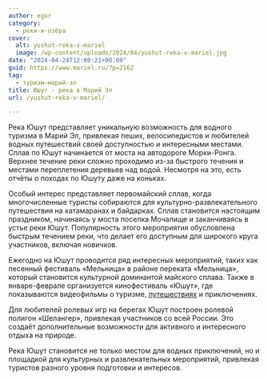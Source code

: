 ```yaml
---
author: egor
category:
  - реки-и-озёра
cover:
  alt: yushut-reka-v-mariel
  image: /wp-content/uploads/2024/04/yushut-reka-v-mariel.jpg
date: "2024-04-24T12:00:21+00:00"
guid: https://www.mariel.ru/?p=2162
tag:
  - туризм-марий-эл
title: Юшут - река в Марий Эл
url: /yushut-reka-v-mariel/

---
```

Река Юшут представляет уникальную возможность для водного туризма в Марий Эл, привлекая пеших, велосипедистов и любителей водных путешествий своей доступностью и интересными местами. Сплав по Юшут начинается от моста на автодороге Морки-Ронга. Верхнее течение реки сложно проходимо из-за быстрого течения и местами переплетения деревьев над водой. Несмотря на это, есть отчёты о походах по Юшуту даже на коньках.

Особый интерес представляет первомайский сплав, когда многочисленные туристы собираются для культурно-развлекательного путешествия на катамаранах и байдарках. Сплав становится настоящим праздником, начинаясь у моста поселка Мочалище и заканчиваясь в устье реки Юшут. Популярность этого мероприятия обусловлена быстрым течением реки, что делает его доступным для широкого круга участников, включая новичков.

Ежегодно на Юшут проводится ряд интересных мероприятий, таких как песенный фестиваль «Мельница» в районе переката «Мельница», который становится культурной доминантой майского сплава. Также в январе-феврале организуется кинофестиваль «Юшут», где показываются видеофильмы о туризме, [путешествиях](/turizm/) и приключениях.

Для любителей ролевых игр на берегах Юшут построен ролевой полигон «Шелангер», привлекая участников со всей России. Это создаёт дополнительные возможности для активного и интересного отдыха на природе.

Река Юшут становится не только местом для водных приключений, но и площадкой для культурных и развлекательных мероприятий, привлекая туристов разного уровня подготовки и интересов.
